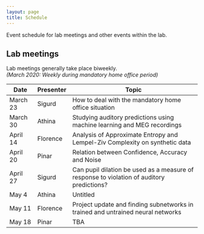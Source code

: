 ```yaml
---
layout: page
title: Schedule
---
```


Event schedule for lab meetings and other events within the lab.

## Lab meetings

Lab meetings generally take place biweekly.<br>
*(March 2020: Weekly during mandatory home office period)*

| Date | Presenter  | Topic |
| --- | --- | --- |
| March 23 | Sigurd | How to deal with the mandatory home office situation |
| March 30 | Athina | Studying auditory predictions using machine learning and MEG recordings |
| April 14 | Florence | Analysis of Approximate Entropy and Lempel-Ziv Complexity on synthetic data |
| April 20 | Pinar | Relation between Confidence, Accuracy and Noise |
| April 27 | Sigurd | Can pupil dilation be used as a measure of response to violation of auditory predictions? |
| May 4 | Athina | Untitled |
| May 11 | Florence | Project update and finding subnetworks in trained and untrained neural networks |
| May 18 | Pinar | TBA |
